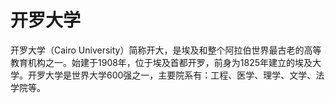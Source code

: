 # 开罗大学

开罗大学（Cairo University）简称开大，是埃及和整个阿拉伯世界最古老的高等教育机构之一。始建于1908年，位于埃及首都开罗，前身为1825年建立的埃及大学。开罗大学是世界大学600强之一，主要院系有：工程、医学、理学、文学、法学院等。